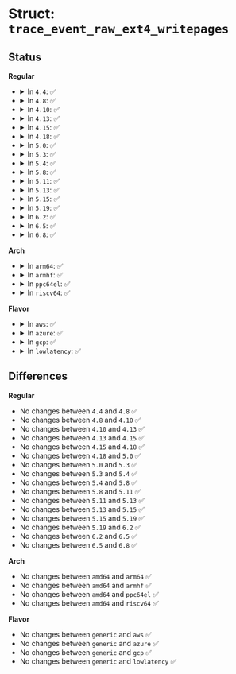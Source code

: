 # Struct: <code>trace_event_raw_ext4_writepages</code>

## Status
<b>Regular</b>
<ul>
<li>
<details>
<summary>In <code>4.4</code>: ✅</summary>

```c
struct trace_event_raw_ext4_writepages {
    struct trace_entry ent;
    dev_t dev;
    ino_t ino;
    long int nr_to_write;
    long int pages_skipped;
    loff_t range_start;
    loff_t range_end;
    long unsigned int writeback_index;
    int sync_mode;
    char for_kupdate;
    char range_cyclic;
    char __data[0];
};
```
</details>
</li>
<li>
<details>
<summary>In <code>4.8</code>: ✅</summary>

```c
struct trace_event_raw_ext4_writepages {
    struct trace_entry ent;
    dev_t dev;
    ino_t ino;
    long int nr_to_write;
    long int pages_skipped;
    loff_t range_start;
    loff_t range_end;
    long unsigned int writeback_index;
    int sync_mode;
    char for_kupdate;
    char range_cyclic;
    char __data[0];
};
```
</details>
</li>
<li>
<details>
<summary>In <code>4.10</code>: ✅</summary>

```c
struct trace_event_raw_ext4_writepages {
    struct trace_entry ent;
    dev_t dev;
    ino_t ino;
    long int nr_to_write;
    long int pages_skipped;
    loff_t range_start;
    loff_t range_end;
    long unsigned int writeback_index;
    int sync_mode;
    char for_kupdate;
    char range_cyclic;
    char __data[0];
};
```
</details>
</li>
<li>
<details>
<summary>In <code>4.13</code>: ✅</summary>

```c
struct trace_event_raw_ext4_writepages {
    struct trace_entry ent;
    dev_t dev;
    ino_t ino;
    long int nr_to_write;
    long int pages_skipped;
    loff_t range_start;
    loff_t range_end;
    long unsigned int writeback_index;
    int sync_mode;
    char for_kupdate;
    char range_cyclic;
    char __data[0];
};
```
</details>
</li>
<li>
<details>
<summary>In <code>4.15</code>: ✅</summary>

```c
struct trace_event_raw_ext4_writepages {
    struct trace_entry ent;
    dev_t dev;
    ino_t ino;
    long int nr_to_write;
    long int pages_skipped;
    loff_t range_start;
    loff_t range_end;
    long unsigned int writeback_index;
    int sync_mode;
    char for_kupdate;
    char range_cyclic;
    char __data[0];
};
```
</details>
</li>
<li>
<details>
<summary>In <code>4.18</code>: ✅</summary>

```c
struct trace_event_raw_ext4_writepages {
    struct trace_entry ent;
    dev_t dev;
    ino_t ino;
    long int nr_to_write;
    long int pages_skipped;
    loff_t range_start;
    loff_t range_end;
    long unsigned int writeback_index;
    int sync_mode;
    char for_kupdate;
    char range_cyclic;
    char __data[0];
};
```
</details>
</li>
<li>
<details>
<summary>In <code>5.0</code>: ✅</summary>

```c
struct trace_event_raw_ext4_writepages {
    struct trace_entry ent;
    dev_t dev;
    ino_t ino;
    long int nr_to_write;
    long int pages_skipped;
    loff_t range_start;
    loff_t range_end;
    long unsigned int writeback_index;
    int sync_mode;
    char for_kupdate;
    char range_cyclic;
    char __data[0];
};
```
</details>
</li>
<li>
<details>
<summary>In <code>5.3</code>: ✅</summary>

```c
struct trace_event_raw_ext4_writepages {
    struct trace_entry ent;
    dev_t dev;
    ino_t ino;
    long int nr_to_write;
    long int pages_skipped;
    loff_t range_start;
    loff_t range_end;
    long unsigned int writeback_index;
    int sync_mode;
    char for_kupdate;
    char range_cyclic;
    char __data[0];
};
```
</details>
</li>
<li>
<details>
<summary>In <code>5.4</code>: ✅</summary>

```c
struct trace_event_raw_ext4_writepages {
    struct trace_entry ent;
    dev_t dev;
    ino_t ino;
    long int nr_to_write;
    long int pages_skipped;
    loff_t range_start;
    loff_t range_end;
    long unsigned int writeback_index;
    int sync_mode;
    char for_kupdate;
    char range_cyclic;
    char __data[0];
};
```
</details>
</li>
<li>
<details>
<summary>In <code>5.8</code>: ✅</summary>

```c
struct trace_event_raw_ext4_writepages {
    struct trace_entry ent;
    dev_t dev;
    ino_t ino;
    long int nr_to_write;
    long int pages_skipped;
    loff_t range_start;
    loff_t range_end;
    long unsigned int writeback_index;
    int sync_mode;
    char for_kupdate;
    char range_cyclic;
    char __data[0];
};
```
</details>
</li>
<li>
<details>
<summary>In <code>5.11</code>: ✅</summary>

```c
struct trace_event_raw_ext4_writepages {
    struct trace_entry ent;
    dev_t dev;
    ino_t ino;
    long int nr_to_write;
    long int pages_skipped;
    loff_t range_start;
    loff_t range_end;
    long unsigned int writeback_index;
    int sync_mode;
    char for_kupdate;
    char range_cyclic;
    char __data[0];
};
```
</details>
</li>
<li>
<details>
<summary>In <code>5.13</code>: ✅</summary>

```c
struct trace_event_raw_ext4_writepages {
    struct trace_entry ent;
    dev_t dev;
    ino_t ino;
    long int nr_to_write;
    long int pages_skipped;
    loff_t range_start;
    loff_t range_end;
    long unsigned int writeback_index;
    int sync_mode;
    char for_kupdate;
    char range_cyclic;
    char __data[0];
};
```
</details>
</li>
<li>
<details>
<summary>In <code>5.15</code>: ✅</summary>

```c
struct trace_event_raw_ext4_writepages {
    struct trace_entry ent;
    dev_t dev;
    ino_t ino;
    long int nr_to_write;
    long int pages_skipped;
    loff_t range_start;
    loff_t range_end;
    long unsigned int writeback_index;
    int sync_mode;
    char for_kupdate;
    char range_cyclic;
    char __data[0];
};
```
</details>
</li>
<li>
<details>
<summary>In <code>5.19</code>: ✅</summary>

```c
struct trace_event_raw_ext4_writepages {
    struct trace_entry ent;
    dev_t dev;
    ino_t ino;
    long int nr_to_write;
    long int pages_skipped;
    loff_t range_start;
    loff_t range_end;
    long unsigned int writeback_index;
    int sync_mode;
    char for_kupdate;
    char range_cyclic;
    char __data[0];
};
```
</details>
</li>
<li>
<details>
<summary>In <code>6.2</code>: ✅</summary>

```c
struct trace_event_raw_ext4_writepages {
    struct trace_entry ent;
    dev_t dev;
    ino_t ino;
    long int nr_to_write;
    long int pages_skipped;
    loff_t range_start;
    loff_t range_end;
    long unsigned int writeback_index;
    int sync_mode;
    char for_kupdate;
    char range_cyclic;
    char __data[0];
};
```
</details>
</li>
<li>
<details>
<summary>In <code>6.5</code>: ✅</summary>

```c
struct trace_event_raw_ext4_writepages {
    struct trace_entry ent;
    dev_t dev;
    ino_t ino;
    long int nr_to_write;
    long int pages_skipped;
    loff_t range_start;
    loff_t range_end;
    long unsigned int writeback_index;
    int sync_mode;
    char for_kupdate;
    char range_cyclic;
    char __data[0];
};
```
</details>
</li>
<li>
<details>
<summary>In <code>6.8</code>: ✅</summary>

```c
struct trace_event_raw_ext4_writepages {
    struct trace_entry ent;
    dev_t dev;
    ino_t ino;
    long int nr_to_write;
    long int pages_skipped;
    loff_t range_start;
    loff_t range_end;
    long unsigned int writeback_index;
    int sync_mode;
    char for_kupdate;
    char range_cyclic;
    char __data[0];
};
```
</details>
</li>
</ul>
<b>Arch</b>
<ul>
<li>
<details>
<summary>In <code>arm64</code>: ✅</summary>

```c
struct trace_event_raw_ext4_writepages {
    struct trace_entry ent;
    dev_t dev;
    ino_t ino;
    long int nr_to_write;
    long int pages_skipped;
    loff_t range_start;
    loff_t range_end;
    long unsigned int writeback_index;
    int sync_mode;
    char for_kupdate;
    char range_cyclic;
    char __data[0];
};
```
</details>
</li>
<li>
<details>
<summary>In <code>armhf</code>: ✅</summary>

```c
struct trace_event_raw_ext4_writepages {
    struct trace_entry ent;
    dev_t dev;
    ino_t ino;
    long int nr_to_write;
    long int pages_skipped;
    loff_t range_start;
    loff_t range_end;
    long unsigned int writeback_index;
    int sync_mode;
    char for_kupdate;
    char range_cyclic;
    char __data[0];
};
```
</details>
</li>
<li>
<details>
<summary>In <code>ppc64el</code>: ✅</summary>

```c
struct trace_event_raw_ext4_writepages {
    struct trace_entry ent;
    dev_t dev;
    ino_t ino;
    long int nr_to_write;
    long int pages_skipped;
    loff_t range_start;
    loff_t range_end;
    long unsigned int writeback_index;
    int sync_mode;
    char for_kupdate;
    char range_cyclic;
    char __data[0];
};
```
</details>
</li>
<li>
<details>
<summary>In <code>riscv64</code>: ✅</summary>

```c
struct trace_event_raw_ext4_writepages {
    struct trace_entry ent;
    dev_t dev;
    ino_t ino;
    long int nr_to_write;
    long int pages_skipped;
    loff_t range_start;
    loff_t range_end;
    long unsigned int writeback_index;
    int sync_mode;
    char for_kupdate;
    char range_cyclic;
    char __data[0];
};
```
</details>
</li>
</ul>
<b>Flavor</b>
<ul>
<li>
<details>
<summary>In <code>aws</code>: ✅</summary>

```c
struct trace_event_raw_ext4_writepages {
    struct trace_entry ent;
    dev_t dev;
    ino_t ino;
    long int nr_to_write;
    long int pages_skipped;
    loff_t range_start;
    loff_t range_end;
    long unsigned int writeback_index;
    int sync_mode;
    char for_kupdate;
    char range_cyclic;
    char __data[0];
};
```
</details>
</li>
<li>
<details>
<summary>In <code>azure</code>: ✅</summary>

```c
struct trace_event_raw_ext4_writepages {
    struct trace_entry ent;
    dev_t dev;
    ino_t ino;
    long int nr_to_write;
    long int pages_skipped;
    loff_t range_start;
    loff_t range_end;
    long unsigned int writeback_index;
    int sync_mode;
    char for_kupdate;
    char range_cyclic;
    char __data[0];
};
```
</details>
</li>
<li>
<details>
<summary>In <code>gcp</code>: ✅</summary>

```c
struct trace_event_raw_ext4_writepages {
    struct trace_entry ent;
    dev_t dev;
    ino_t ino;
    long int nr_to_write;
    long int pages_skipped;
    loff_t range_start;
    loff_t range_end;
    long unsigned int writeback_index;
    int sync_mode;
    char for_kupdate;
    char range_cyclic;
    char __data[0];
};
```
</details>
</li>
<li>
<details>
<summary>In <code>lowlatency</code>: ✅</summary>

```c
struct trace_event_raw_ext4_writepages {
    struct trace_entry ent;
    dev_t dev;
    ino_t ino;
    long int nr_to_write;
    long int pages_skipped;
    loff_t range_start;
    loff_t range_end;
    long unsigned int writeback_index;
    int sync_mode;
    char for_kupdate;
    char range_cyclic;
    char __data[0];
};
```
</details>
</li>
</ul>

## Differences
<b>Regular</b>
<ul>
<li>
No changes between <code>4.4</code> and <code>4.8</code> ✅
</li>
<li>
No changes between <code>4.8</code> and <code>4.10</code> ✅
</li>
<li>
No changes between <code>4.10</code> and <code>4.13</code> ✅
</li>
<li>
No changes between <code>4.13</code> and <code>4.15</code> ✅
</li>
<li>
No changes between <code>4.15</code> and <code>4.18</code> ✅
</li>
<li>
No changes between <code>4.18</code> and <code>5.0</code> ✅
</li>
<li>
No changes between <code>5.0</code> and <code>5.3</code> ✅
</li>
<li>
No changes between <code>5.3</code> and <code>5.4</code> ✅
</li>
<li>
No changes between <code>5.4</code> and <code>5.8</code> ✅
</li>
<li>
No changes between <code>5.8</code> and <code>5.11</code> ✅
</li>
<li>
No changes between <code>5.11</code> and <code>5.13</code> ✅
</li>
<li>
No changes between <code>5.13</code> and <code>5.15</code> ✅
</li>
<li>
No changes between <code>5.15</code> and <code>5.19</code> ✅
</li>
<li>
No changes between <code>5.19</code> and <code>6.2</code> ✅
</li>
<li>
No changes between <code>6.2</code> and <code>6.5</code> ✅
</li>
<li>
No changes between <code>6.5</code> and <code>6.8</code> ✅
</li>
</ul>
<b>Arch</b>
<ul>
<li>
No changes between <code>amd64</code> and <code>arm64</code> ✅
</li>
<li>
No changes between <code>amd64</code> and <code>armhf</code> ✅
</li>
<li>
No changes between <code>amd64</code> and <code>ppc64el</code> ✅
</li>
<li>
No changes between <code>amd64</code> and <code>riscv64</code> ✅
</li>
</ul>
<b>Flavor</b>
<ul>
<li>
No changes between <code>generic</code> and <code>aws</code> ✅
</li>
<li>
No changes between <code>generic</code> and <code>azure</code> ✅
</li>
<li>
No changes between <code>generic</code> and <code>gcp</code> ✅
</li>
<li>
No changes between <code>generic</code> and <code>lowlatency</code> ✅
</li>
</ul>
